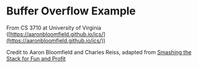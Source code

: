# Buffer Overflow Example
From CS 3710 at University of Virginia ([https://aaronbloomfield.github.io/ics/](https://aaronbloomfield.github.io/ics/))

Credit to Aaron Bloomfield and Charles Reiss, adapted from [Smashing the Stack for Fun and Profit](https://www.eecs.umich.edu/courses/eecs588/static/stack_smashing.pdf)
